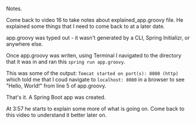 Notes.

Come back to video 16 to take notes about explained_app.groovy file. He explained some things that I need to come back to at a later date.

app.groovy was typed out - it wasn't generated by a CLI, Spring Initializr, or anywhere else.

Once app.groovy was writen, using Terminal I navigated to the directory that it was in and ran this `spring run app.groovy`.

This was some of the output: `Tomcat started on port(s): 8080 (http)` which told me that I coud navigate to `localhost: 8080` in a browser to see "Hello, World!" from line 5 of app.groovy.

That's it. A Spring Boot app was created.

At 3:57 he starts to explain some more of what is going on. Come back to this video to understand it better later on.